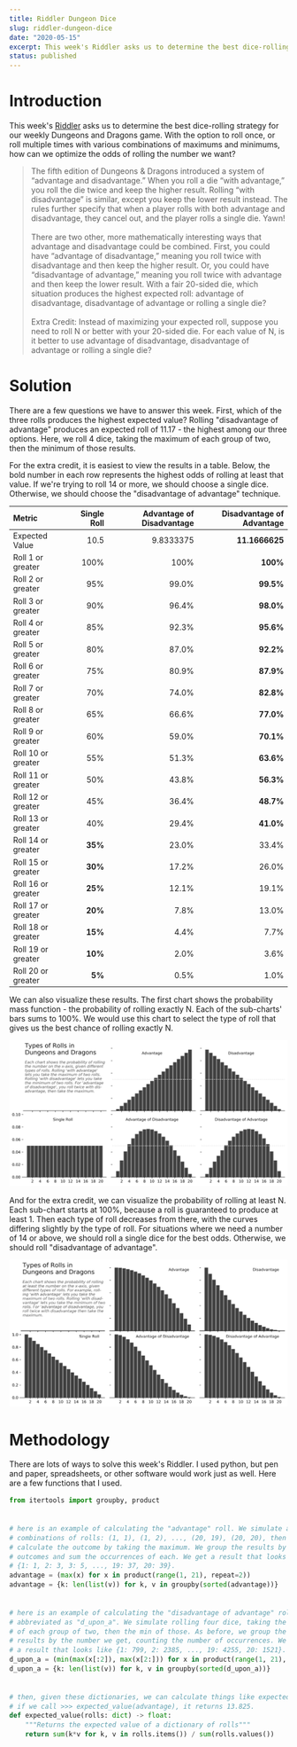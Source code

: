 ```yaml
---
title: Riddler Dungeon Dice
slug: riddler-dungeon-dice
date: "2020-05-15"
excerpt: This week's Riddler asks us to determine the best dice-rolling strategy for our weekly Dungeons and Dragons game. With the option to roll once, or roll multiple times with various combinations of maximums and minimums, how can we optimize the odds of rolling the number we want?
status: published
---
```


# Introduction

This week's <a href="https://fivethirtyeight.com/features/can-you-find-the-best-dungeons-dragons-strategy/">Riddler</a> asks us to determine the best dice-rolling strategy for our weekly Dungeons and Dragons game. With the option to roll once, or roll multiple times with various combinations of maximums and minimums, how can we optimize the odds of rolling the number we want?

<blockquote>
The fifth edition of Dungeons & Dragons introduced a system of “advantage and disadvantage.” When you roll a die “with advantage,” you roll the die twice and keep the higher result. Rolling “with disadvantage” is similar, except you keep the lower result instead. The rules further specify that when a player rolls with both advantage and disadvantage, they cancel out, and the player rolls a single die. Yawn!
<br><br>
There are two other, more mathematically interesting ways that advantage and disadvantage could be combined. First, you could have “advantage of disadvantage,” meaning you roll twice with disadvantage and then keep the higher result. Or, you could have “disadvantage of advantage,” meaning you roll twice with advantage and then keep the lower result. With a fair 20-sided die, which situation produces the highest expected roll: advantage of disadvantage, disadvantage of advantage or rolling a single die?
<br><br>
Extra Credit: Instead of maximizing your expected roll, suppose you need to roll N or better with your 20-sided die. For each value of N, is it better to use advantage of disadvantage, disadvantage of advantage or rolling a single die?
</blockquote>

# Solution

There are a few questions we have to answer this week. First, which of the three rolls produces the highest expected value? Rolling "disadvantage of advantage" produces an expected roll of 11.17 - the highest among our three options. Here, we roll 4 dice, taking the maximum of each group of two, then the minimum of those results.

For the extra credit, it is easiest to view the results in a table. Below, the bold number in each row represents the highest odds of rolling at least that value. If we're trying to roll 14 or more, we should choose a single dice. Otherwise, we should choose the "disadvantage of advantage" technique.

| Metric             | Single Roll | Advantage of Disadvantage | Disadvantage of Advantage |
| :----------------- | ----------: | ------------------------: | ------------------------: |
| Expected Value     |        10.5 |                 9.8333375 |            **11.1666625** |
| Roll 1 or greater  |        100% |                      100% |                  **100%** |
| Roll 2 or greater  |         95% |                     99.0% |                 **99.5%** |
| Roll 3 or greater  |         90% |                     96.4% |                 **98.0%** |
| Roll 4 or greater  |         85% |                     92.3% |                 **95.6%** |
| Roll 5 or greater  |         80% |                     87.0% |                 **92.2%** |
| Roll 6 or greater  |         75% |                     80.9% |                 **87.9%** |
| Roll 7 or greater  |         70% |                     74.0% |                 **82.8%** |
| Roll 8 or greater  |         65% |                     66.6% |                 **77.0%** |
| Roll 9 or greater  |         60% |                     59.0% |                 **70.1%** |
| Roll 10 or greater |         55% |                     51.3% |                 **63.6%** |
| Roll 11 or greater |         50% |                     43.8% |                 **56.3%** |
| Roll 12 or greater |         45% |                     36.4% |                 **48.7%** |
| Roll 13 or greater |         40% |                     29.4% |                 **41.0%** |
| Roll 14 or greater |     **35%** |                     23.0% |                     33.4% |
| Roll 15 or greater |     **30%** |                     17.2% |                     26.0% |
| Roll 16 or greater |     **25%** |                     12.1% |                     19.1% |
| Roll 17 or greater |     **20%** |                      7.8% |                     13.0% |
| Roll 18 or greater |     **15%** |                      4.4% |                      7.7% |
| Roll 19 or greater |     **10%** |                      2.0% |                      3.6% |
| Roll 20 or greater |      **5%** |                      0.5% |                      1.0% |

We can also visualize these results. The first chart shows the probability mass function - the probability of rolling exactly N. Each of the sub-charts' bars sums to 100%. We would use this chart to select the type of roll that gives us the best chance of rolling exactly N.

<img src="src/assets/img/riddler-dungeon-dice1.png">

And for the extra credit, we can visualize the probability of rolling at least N. Each sub-chart starts at 100%, because a roll is guaranteed to produce at least 1. Then each type of roll decreases from there, with the curves differing slightly by the type of roll. For situations where we need a number of 14 or above, we should roll a single dice for the best odds. Otherwise, we should roll "disadvantage of advantage".

<img src="src/assets/img/riddler-dungeon-dice2.png">

# Methodology

There are lots of ways to solve this week's Riddler. I used python, but pen and paper, spreadsheets, or other software would work just as well. Here are a few functions that I used.

```python
from itertools import groupby, product


# here is an example of calculating the "advantage" roll. We simulate all
# combinations of rolls: (1, 1), (1, 2), ..., (20, 19), (20, 20), then we
# calculate the outcome by taking the maximum. We group the results by the
# outcomes and sum the occurrences of each. We get a result that looks like
# {1: 1, 2: 3, 3: 5, ..., 19: 37, 20: 39}.
advantage = (max(x) for x in product(range(1, 21), repeat=2))
advantage = {k: len(list(v)) for k, v in groupby(sorted(advantage))}


# here is an example of calculating the "disadvantage of advantage" roll,
# abbreviated as "d_upon_a". We simulate rolling four dice, taking the max
# of each group of two, then the min of those. As before, we group the
# results by the number we get, counting the number of occurrences. We get
# a result that looks like {1: 799, 2: 2385, ..., 19: 4255, 20: 1521}.
d_upon_a = (min(max(x[:2]), max(x[2:])) for x in product(range(1, 21), repeat=4))
d_upon_a = {k: len(list(v)) for k, v in groupby(sorted(d_upon_a))}


# then, given these dictionaries, we can calculate things like expected value.
# if we call >>> expected_value(advantage), it returns 13.825.
def expected_value(rolls: dict) -> float:
    """Returns the expected value of a dictionary of rolls"""
    return sum(k*v for k, v in rolls.items()) / sum(rolls.values())
```

